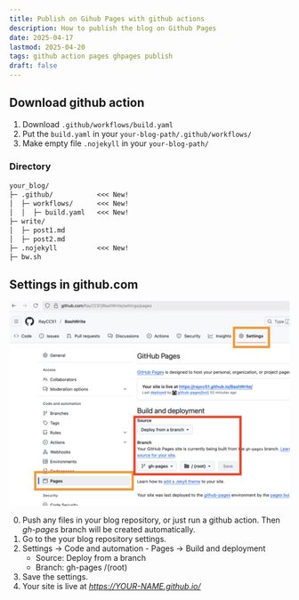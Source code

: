 ```yaml
---
title: Publish on Gihub Pages with github actions
description: How to publish the blog on Github Pages
date: 2025-04-17
lastmod: 2025-04-20
tags: github action pages ghpages publish
draft: false
---
```


## Download github action

1. Download `.github/workflows/build.yaml`
2. Put the `build.yaml` in your `your-blog-path/.github/workflows/`
3. Make empty file `.nojekyll` in your `your-blog-path/`

### Directory

```
your_blog/
├─ .github/           <<< New!
│  ├─ workflows/      <<< New!
│  │  ├─ build.yaml   <<< New!
├─ write/
│  ├─ post1.md
│  ├─ post2.md
├─ .nojekyll          <<< New!
├─ bw.sh
```

## Settings in github.com

![setting image](pages-setting.png)

0. Push any files in your blog repository, or just run a github action. Then *gh-pages* branch will be created automatically.
1. Go to the your blog repository settings.
2. Settings -> Code and automation - Pages -> Build and deployment
    - Source: Deploy from a branch
    - Branch: gh-pages /(root)
3. Save the settings.
4. Your site is live at *https://YOUR-NAME.github.io/*

